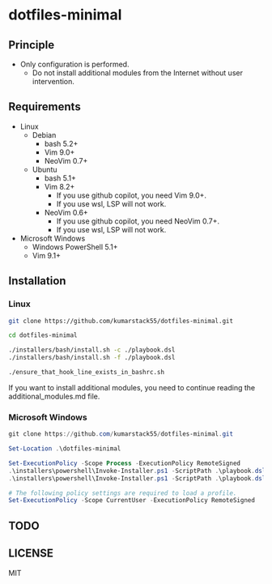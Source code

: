 # dotfiles-minimal

## Principle

- Only configuration is performed.
    - Do not install additional modules from the Internet without user intervention.

## Requirements

- Linux
    - Debian
        - bash 5.2+
        - Vim 9.0+
        - NeoVim 0.7+
    - Ubuntu
        - bash 5.1+
        - Vim 8.2+
            - If you use github copilot, you need Vim 9.0+.
            - If you use wsl, LSP will not work.
        - NeoVim 0.6+
            - If you use github copilot, you need NeoVim 0.7+.
            - If you use wsl, LSP will not work.
- Microsoft Windows
    - Windows PowerShell 5.1+
    - Vim 9.1+

## Installation

### Linux

```bash
git clone https://github.com/kumarstack55/dotfiles-minimal.git

cd dotfiles-minimal

./installers/bash/install.sh -c ./playbook.dsl
./installers/bash/install.sh -f ./playbook.dsl

./ensure_that_hook_line_exists_in_bashrc.sh
```

If you want to install additional modules, you need to continue reading the additional_modules.md file.

### Microsoft Windows

```powershell
git clone https://github.com/kumarstack55/dotfiles-minimal.git

Set-Location .\dotfiles-minimal

Set-ExecutionPolicy -Scope Process -ExecutionPolicy RemoteSigned
.\installers\powershell\Invoke-Installer.ps1 -ScriptPath .\playbook.dsl -WhatIf
.\installers\powershell\Invoke-Installer.ps1 -ScriptPath .\playbook.dsl

# The following policy settings are required to load a profile.
Set-ExecutionPolicy -Scope CurrentUser -ExecutionPolicy RemoteSigned
```

## TODO

## LICENSE

MIT
